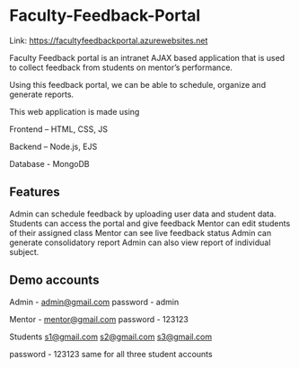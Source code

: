 # Faculty-Feedback-Portal

Link: https://facultyfeedbackportal.azurewebsites.net

Faculty Feedback portal is an intranet  AJAX based application that is used to collect feedback from students on mentor’s performance.

Using this feedback portal, we can be able to schedule, organize and generate reports.

This web application is made using

Frontend – HTML, CSS, JS

Backend – Node.js, EJS

Database - MongoDB

Features
---------------------------------------------------------------
Admin can schedule feedback by uploading user data and student data.
Students can access the portal and give feedback
Mentor can edit students of their assigned class
Mentor can see live feedback status
Admin can generate consolidatory report
Admin can also view report of individual subject.

Demo accounts
----------------------
Admin - admin@gmail.com
password - admin

Mentor - mentor@gmail.com
password - 123123

Students 
s1@gmail.com
s2@gmail.com
s3@gmail.com

password - 123123
same for all three student accounts

